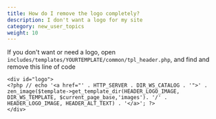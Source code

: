 ```yaml
---
title: How do I remove the logo completely? 
description: I don't want a logo for my site 
category: new_user_topics
weight: 10
---
```


If you don't want or need a logo, open `includes/templates/YOURTEMPLATE/common/tpl_header.php`, and find and remove this line of code 

``` 
<div id="logo">
<?php // echo '<a href="' . HTTP_SERVER . DIR_WS_CATALOG . '">' . zen_image($template->get_template_dir(HEADER_LOGO_IMAGE, DIR_WS_TEMPLATE, $current_page_base,'images'). '/' . HEADER_LOGO_IMAGE, HEADER_ALT_TEXT) . '</a>'; ?>
</div>
```

